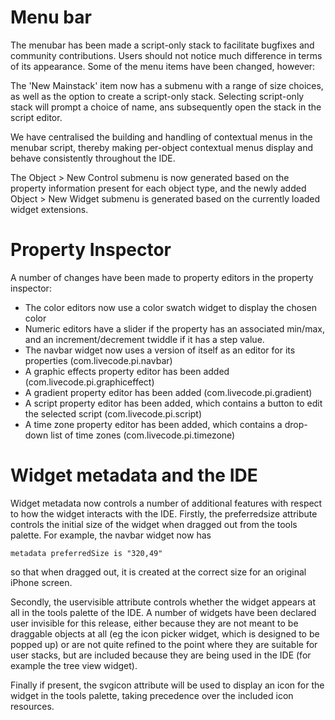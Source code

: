 # Menu bar

The menubar has been made a script-only stack to facilitate bugfixes and community contributions.
Users should not notice much difference in terms of its appearance. Some of the menu items have 
been changed, however:

The 'New Mainstack' item now has a submenu with a range of size choices, as well as the option to
create a script-only stack. Selecting script-only stack will prompt a choice of name, ans subsequently 
open the stack in the script editor.

We have centralised the building and handling of contextual menus in the menubar script, thereby 
making per-object contextual menus display and behave consistently throughout the IDE.

The Object > New Control submenu is now generated based on the property information present for 
each object type, and the newly added Object > New Widget submenu is generated based on the currently
loaded widget extensions.

# Property Inspector

A number of changes have been made to property editors in the property inspector:
- The color editors now use a color swatch widget to display the chosen color
- Numeric editors have a slider if the property has an associated min/max, and an increment/decrement 
	twiddle if it has a step value.
- The navbar widget now uses a version of itself as an editor for its properties (com.livecode.pi.navbar)
- A graphic effects property editor has been added (com.livecode.pi.graphiceffect)
- A gradient property editor has been added (com.livecode.pi.gradient)
- A script property editor has been added, which contains a button to edit the selected script (com.livecode.pi.script)
- A time zone property editor has been added, which contains a drop-down list of time zones (com.livecode.pi.timezone)

# Widget metadata and the IDE

Widget metadata now controls a number of additional features with respect to how the widget interacts with the IDE.
Firstly, the preferredsize attribute controls the initial size of the widget when dragged out from the tools palette.
For example, the navbar widget now has
```
metadata preferredSize is "320,49"
```
so that when dragged out, it is created at the correct size for an original iPhone screen. 

Secondly, the uservisible attribute controls whether the widget appears at all in the tools palette of the IDE.
A number of widgets have been declared user invisible for this release, either because they are not meant to be 
draggable objects at all (eg the icon picker widget, which is designed to be popped up) or are not quite refined
to the point where they are suitable for user stacks, but are included because they are being used in the IDE 
(for example the tree view widget).

Finally if present, the svgicon attribute will be used to display an icon for the widget in the tools palette, 
taking precedence over the included icon resources.

